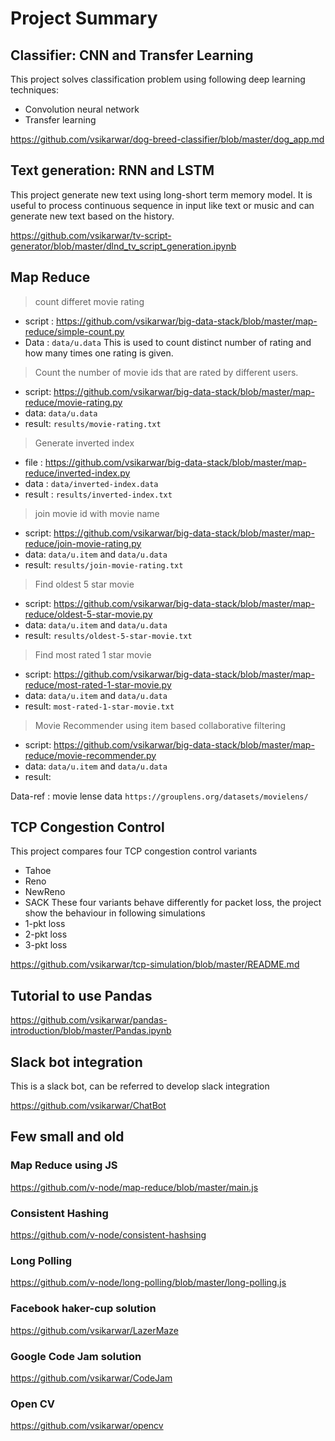 # Project Summary

## Classifier: CNN and Transfer Learning

This project solves classification problem using following deep learning techniques:
- Convolution neural network
- Transfer learning

<https://github.com/vsikarwar/dog-breed-classifier/blob/master/dog_app.md>

## Text generation: RNN and LSTM

This project generate new text using long-short term memory model. It is useful to process continuous sequence in input like text or music and can generate new text based on the history.

<https://github.com/vsikarwar/tv-script-generator/blob/master/dlnd_tv_script_generation.ipynb>

## Map Reduce

> count differet movie rating
- script : <https://github.com/vsikarwar/big-data-stack/blob/master/map-reduce/simple-count.py>
- Data : `data/u.data`
This is used to count distinct number of rating and how many times one rating is given.

> Count the number of movie ids that are rated by different users.
- script: <https://github.com/vsikarwar/big-data-stack/blob/master/map-reduce/movie-rating.py>
- data: `data/u.data`
- result: `results/movie-rating.txt`

> Generate inverted index
- file : <https://github.com/vsikarwar/big-data-stack/blob/master/map-reduce/inverted-index.py>
- data : `data/inverted-index.data`
- result : `results/inverted-index.txt`

> join movie id with movie name
- script: <https://github.com/vsikarwar/big-data-stack/blob/master/map-reduce/join-movie-rating.py>
- data: `data/u.item` and `data/u.data`
- result: `results/join-movie-rating.txt`

> Find oldest 5 star movie
- script: <https://github.com/vsikarwar/big-data-stack/blob/master/map-reduce/oldest-5-star-movie.py>
- data: `data/u.item` and `data/u.data`
- result: `results/oldest-5-star-movie.txt`

> Find most rated 1 star movie
- script: <https://github.com/vsikarwar/big-data-stack/blob/master/map-reduce/most-rated-1-star-movie.py>
- data: `data/u.item` and `data/u.data`
- result: `most-rated-1-star-movie.txt`

> Movie Recommender using item based collaborative filtering
- script: <https://github.com/vsikarwar/big-data-stack/blob/master/map-reduce/movie-recommender.py>
- data: `data/u.item` and `data/u.data`
- result:

Data-ref : movie lense data `https://grouplens.org/datasets/movielens/`

## TCP Congestion Control

This project compares four TCP congestion control variants
- Tahoe
- Reno
- NewReno
- SACK
These four variants behave differently for packet loss, the project show the behaviour in following simulations
- 1-pkt loss
- 2-pkt loss
- 3-pkt loss

<https://github.com/vsikarwar/tcp-simulation/blob/master/README.md>

## Tutorial to use Pandas
<https://github.com/vsikarwar/pandas-introduction/blob/master/Pandas.ipynb>

## Slack bot integration
This is a slack bot, can be referred to develop slack integration

<https://github.com/vsikarwar/ChatBot>

## Few small and old

### Map Reduce using JS
<https://github.com/v-node/map-reduce/blob/master/main.js>

### Consistent Hashing
<https://github.com/v-node/consistent-hashsing>

### Long Polling
<https://github.com/v-node/long-polling/blob/master/long-polling.js>

### Facebook haker-cup solution
<https://github.com/vsikarwar/LazerMaze>

### Google Code Jam solution
<https://github.com/vsikarwar/CodeJam>

### Open CV
<https://github.com/vsikarwar/opencv>
